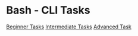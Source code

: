 # Bash - CLI Tasks

[Beginner Tasks](/Bash%20-%20CLI/Beginner/)
[Intermediate Tasks](/Bash%20-%20CLI/Intermediate/)
[Advanced Task](/Bash%-%CLI/Advanced/README.md)